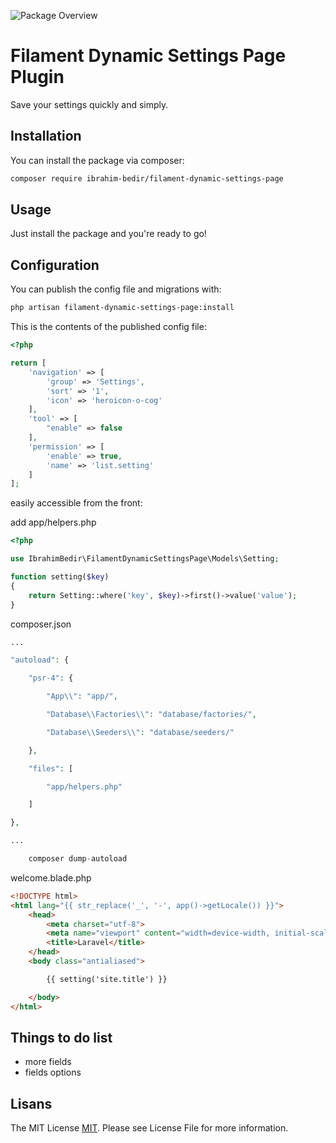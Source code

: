 ![Package Overview](https://banners.beyondco.de/Filament%20Dynamic%20Settings%20Page%20Plugin.png?theme=light&packageManager=composer+require&packageName=ibrahim-bedir%2Ffilament-dynamic-settings-page&pattern=architect&style=style_1&description=Save+your+settings+quickly+and+simply.&md=1&showWatermark=0&fontSize=75px&images=https%3A%2F%2Flaravel.com%2Fimg%2Flogomark.min.svg)

  
# Filament Dynamic Settings Page Plugin

Save your settings quickly and simply.



## Installation

You can install the package via composer:

```bash
composer require ibrahim-bedir/filament-dynamic-settings-page
```

  ## Usage

Just install the package and you're ready to go!
## Configuration

You can publish the config file and migrations with:

```bash
php artisan filament-dynamic-settings-page:install
```

  This is the contents of the published config file:

```php
<?php

return [
    'navigation' => [
        'group' => 'Settings',
        'sort' => '1',
        'icon' => 'heroicon-o-cog'
    ],
    'tool' => [
        "enable" => false
    ],
    'permission' => [
        'enable' => true,
        'name' => 'list.setting'
    ]
];
```

easily accessible from the front:

add app/helpers.php

```php
<?php

use IbrahimBedir\FilamentDynamicSettingsPage\Models\Setting;

function setting($key)
{
    return Setting::where('key', $key)->first()->value('value');
}
```

composer.json
```php
...

"autoload": {

    "psr-4": {

        "App\\": "app/",

        "Database\\Factories\\": "database/factories/",

        "Database\\Seeders\\": "database/seeders/"

    },

    "files": [

        "app/helpers.php"

    ]

},

...
```

```php
    composer dump-autoload
```
welcome.blade.php

```html
<!DOCTYPE html>
<html lang="{{ str_replace('_', '-', app()->getLocale()) }}">
    <head>
        <meta charset="utf-8">
        <meta name="viewport" content="width=device-width, initial-scale=1">
        <title>Laravel</title>
    </head>
    <body class="antialiased">

        {{ setting('site.title') }}

    </body>
</html>
```

## Things to do list

- more fields
- fields options

## Lisans

The MIT License [MIT](https://choosealicense.com/licenses/mit/). Please see License File for more information.

  
